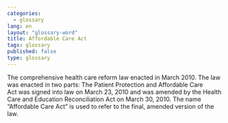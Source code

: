 ```yaml
---
categories: 
  - glossary
lang: en
layout: "glossary-word"
title: Affordable Care Act
tags: glossary
published: false
type: glossary
---
```


The comprehensive health care reform law enacted in March 2010. The law was enacted in two parts: The Patient Protection and Affordable Care Act was signed into law on March 23, 2010 and was amended by the Health Care and Education Reconciliation Act on March 30, 2010. The name “Affordable Care Act” is used to refer to the final, amended version of the law.

